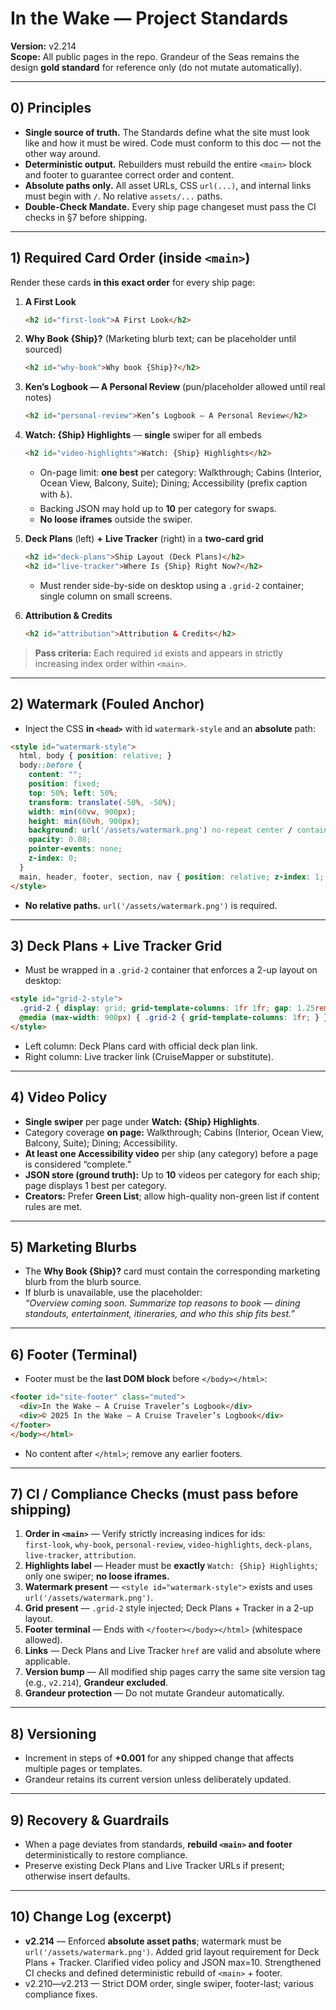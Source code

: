 # In the Wake — Project Standards
**Version:** v2.214  
**Scope:** All public pages in the repo. Grandeur of the Seas remains the design **gold standard** for reference only (do not mutate automatically).

---

## 0) Principles
- **Single source of truth.** The Standards define what the site must look like and how it must be wired. Code must conform to this doc — not the other way around.
- **Deterministic output.** Rebuilders must rebuild the entire `<main>` block and footer to guarantee correct order and content.
- **Absolute paths only.** All asset URLs, CSS `url(...)`, and internal links must begin with `/`. No relative `assets/...` paths.
- **Double-Check Mandate.** Every ship page changeset must pass the CI checks in §7 before shipping.

---

## 1) Required Card Order (inside `<main>`)
Render these cards **in this exact order** for every ship page:

1. **A First Look**  
   ```html
   <h2 id="first-look">A First Look</h2>
   ```

2. **Why Book {Ship}?** (Marketing blurb text; can be placeholder until sourced)  
   ```html
   <h2 id="why-book">Why book {Ship}?</h2>
   ```

3. **Ken’s Logbook — A Personal Review** (pun/placeholder allowed until real notes)  
   ```html
   <h2 id="personal-review">Ken’s Logbook — A Personal Review</h2>
   ```

4. **Watch: {Ship} Highlights** — **single** swiper for all embeds  
   ```html
   <h2 id="video-highlights">Watch: {Ship} Highlights</h2>
   ```
   - On-page limit: **one best** per category: Walkthrough; Cabins (Interior, Ocean View, Balcony, Suite); Dining; Accessibility (prefix caption with ♿).
   - Backing JSON may hold up to **10** per category for swaps.
   - **No loose iframes** outside the swiper.

5. **Deck Plans** (left) **+** **Live Tracker** (right) in a **two-card grid**  
   ```html
   <h2 id="deck-plans">Ship Layout (Deck Plans)</h2>
   <h2 id="live-tracker">Where Is {Ship} Right Now?</h2>
   ```
   - Must render side-by-side on desktop using a `.grid-2` container; single column on small screens.

6. **Attribution & Credits**  
   ```html
   <h2 id="attribution">Attribution & Credits</h2>
   ```

> **Pass criteria:** Each required `id` exists and appears in strictly increasing index order within `<main>`.

---

## 2) Watermark (Fouled Anchor)
- Inject the CSS **in `<head>`** with id `watermark-style` and an **absolute** path:
```html
<style id="watermark-style">
  html, body { position: relative; }
  body::before {
    content: "";
    position: fixed;
    top: 50%; left: 50%;
    transform: translate(-50%, -50%);
    width: min(60vw, 900px);
    height: min(60vh, 900px);
    background: url('/assets/watermark.png') no-repeat center / contain;
    opacity: 0.08;
    pointer-events: none;
    z-index: 0;
  }
  main, header, footer, section, nav { position: relative; z-index: 1; }
</style>
```
- **No relative paths.** `url('/assets/watermark.png')` is required.

---

## 3) Deck Plans + Live Tracker Grid
- Must be wrapped in a `.grid-2` container that enforces a 2-up layout on desktop:
```html
<style id="grid-2-style">
  .grid-2 { display: grid; grid-template-columns: 1fr 1fr; gap: 1.25rem; }
  @media (max-width: 900px) { .grid-2 { grid-template-columns: 1fr; } }
</style>
```
- Left column: Deck Plans card with official deck plan link.  
- Right column: Live tracker link (CruiseMapper or substitute).

---

## 4) Video Policy
- **Single swiper** per page under **Watch: {Ship} Highlights**.  
- Category coverage **on page:** Walkthrough; Cabins (Interior, Ocean View, Balcony, Suite); Dining; Accessibility.  
- **At least one Accessibility video** per ship (any category) before a page is considered “complete.”  
- **JSON store (ground truth):** Up to **10** videos per category for each ship; page displays 1 best per category.  
- **Creators:** Prefer **Green List**; allow high-quality non-green list if content rules are met.

---

## 5) Marketing Blurbs
- The **Why Book {Ship}?** card must contain the corresponding marketing blurb from the blurb source.  
- If blurb is unavailable, use the placeholder:  
  _“Overview coming soon. Summarize top reasons to book — dining standouts, entertainment, itineraries, and who this ship fits best.”_

---

## 6) Footer (Terminal)
- Footer must be the **last DOM block** before `</body></html>`:
```html
<footer id="site-footer" class="muted">
  <div>In the Wake — A Cruise Traveler’s Logbook</div>
  <div>© 2025 In the Wake — A Cruise Traveler’s Logbook</div>
</footer>
</body></html>
```
- No content after `</html>`; remove any earlier footers.

---

## 7) CI / Compliance Checks (must pass before shipping)
1. **Order in `<main>`** — Verify strictly increasing indices for ids:  
   `first-look`, `why-book`, `personal-review`, `video-highlights`, `deck-plans`, `live-tracker`, `attribution`.
2. **Highlights label** — Header must be **exactly** `Watch: {Ship} Highlights`; only one swiper; **no loose iframes.**
3. **Watermark present** — `<style id="watermark-style">` exists and uses `url('/assets/watermark.png')`.
4. **Grid present** — `.grid-2` style injected; Deck Plans + Tracker in a 2-up layout.
5. **Footer terminal** — Ends with `</footer></body></html>` (whitespace allowed).
6. **Links** — Deck Plans and Live Tracker `href` are valid and absolute where applicable.
7. **Version bump** — All modified ship pages carry the same site version tag (e.g., `v2.214`), **Grandeur excluded**.
8. **Grandeur protection** — Do not mutate Grandeur automatically.

---

## 8) Versioning
- Increment in steps of **+0.001** for any shipped change that affects multiple pages or templates.  
- Grandeur retains its current version unless deliberately updated.

---

## 9) Recovery & Guardrails
- When a page deviates from standards, **rebuild `<main>` and footer** deterministically to restore compliance.  
- Preserve existing Deck Plans and Live Tracker URLs if present; otherwise insert defaults.

---

## 10) Change Log (excerpt)
- **v2.214** — Enforced **absolute asset paths**; watermark must be `url('/assets/watermark.png')`. Added grid layout requirement for Deck Plans + Tracker. Clarified video policy and JSON max=10. Strengthened CI checks and defined deterministic rebuild of `<main>` + footer.
- v2.210—v2.213 — Strict DOM order, single swiper, footer-last; various compliance fixes.
